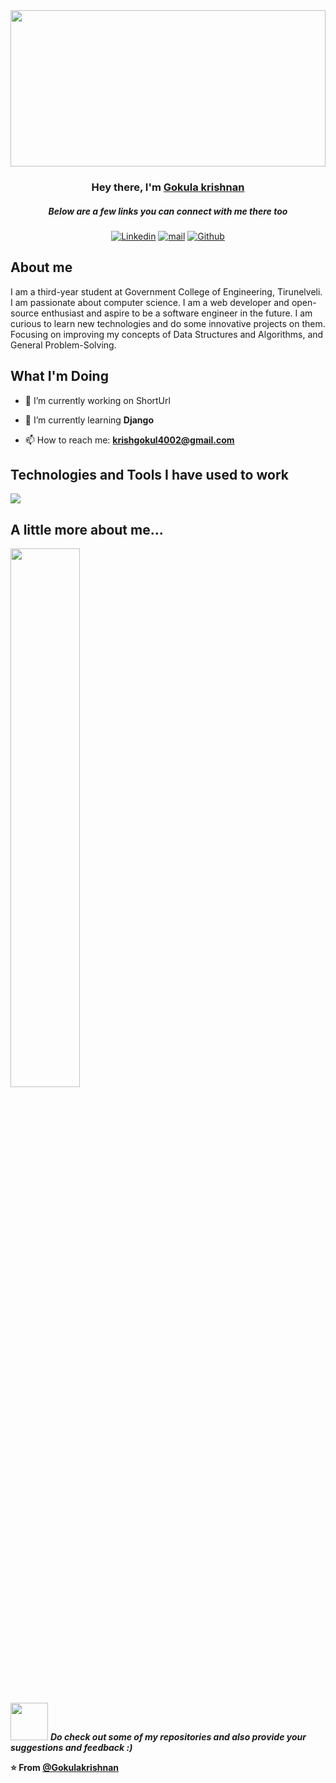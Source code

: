 <img width='100%' height='250px' src="https://github.com/Techkrish1/Techkrish1/assets/111285228/276cc677-f400-4d5a-8503-5484bd9a78cf" />

<h3 align="center">Hey there, I'm <a href="https://github.com/Techkrish1">Gokula krishnan</a></h3>
<h5 align="center">Below are a few links you can connect with me there too</h5>

<p align='center'>
  <a href="https://www.linkedin.com/in/gokula-krishnan-venkatesan-93a3a8227/"><img alt="Linkedin" title="Linkedin" src="https://img.shields.io/badge/linkedin-%230077B5.svg?style=for-the-badge&logo=linkedin&logoColor=white"/></a>
  <a href="mailto:krishgokul4002@gmail.com"><img alt="mail" title="mail" src="https://img.shields.io/badge/krishgokul4002@gmail.com-D14836?style=for-the-badge&logo=gmail&logoColor=white"/></a>
  <a href="https://github.com/Techkrish1/"><img alt="Github" title="Github" src="https://img.shields.io/badge/github-%230077B5.svg?style=for-the-badge&logo=github&logoColor=white"/></a>
</p>

## About me

<p> I am a third-year student at Government College of Engineering, Tirunelveli. 
I am passionate about computer science. I am a web developer and open-source enthusiast and aspire to be a software engineer in the future. I am curious to learn new technologies and do some innovative projects on them. Focusing on improving my concepts of Data Structures and Algorithms, and General Problem-Solving.</p>

## What I'm Doing

- 🔭 I’m currently working on ShortUrl

- 🌱 I’m currently learning **Django**

- 📫 How to reach me: **krishgokul4002@gmail.com**

## Technologies and Tools I have used to work

<p align="left"> <a href="https://github.com/Techkrish1"><img src="https://skillicons.dev/icons?i=vscode,github,python,django,flask,git,html,css,bootstrap,js,mysql"> </a> </p>

## A little more about me...

<img align="center" width="47%" src="https://github-readme-stats.vercel.app/api?username=Techkrish1&show_icons=true&theme=radical" />

<img src="https://media.giphy.com/media/LnQjpWaON8nhr21vNW/giphy.gif" width="60"> <em><b>Do check out some of my repositories and also provide your suggestions and feedback :)</em>

⭐️ From [@Gokulakrishnan](https://github.com/Techkrish1)
